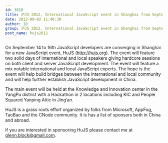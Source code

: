 ```yaml
---
id: 3810
title: 沪JS 2012, International JavaScript event in Shanghai from September 14th to 16th.
date: 2012-09-02 11:40:30
author: 10
group: 沪JS 2012, International JavaScript event in Shanghai from September 14th to 16th.
post_name: hujs2012
---
```


On September 14 to 16th JavaScript developers are converging in Shanghai for a new JavaScript event, HuJS (http://hujs.org). The event will feature two solid days of international and local speakers giving hardcore sessions on both client and server JavaScript development. The event will feature a mix notable international and local JavaScript experts. The hope is the event will help build bridges between the international and local community and will help further establish JavaScript development in China.

The main event will be held at the Knowledge and Innovation center in the YangPu district with a Hackathon in 2 locations including KIC and People Squared Yanping Attic in Jing’an.

HuJS is a grass roots effort organized by folks from Microsoft, AppFog, TaoBao and the CNode community. It is has a list of sponsors both in China and abroad.

If you are interested in sponsoring HuJS please contact me at glenn.block@gmail.com.